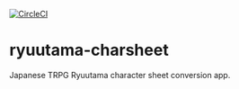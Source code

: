 [![CircleCI](https://circleci.com/gh/oldgeese/ryuutama-charsheet/tree/master.svg?style=shield)](https://circleci.com/gh/oldgeese/ryuutama-charsheet/tree/master)

# ryuutama-charsheet
Japanese TRPG Ryuutama character sheet conversion app.

